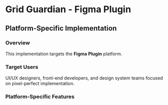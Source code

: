 # Grid Guardian - Figma Plugin

## Platform-Specific Implementation

### Overview
This implementation targets the **Figma Plugin** platform.

### Target Users
UI/UX designers, front-end developers, and design system teams focused on pixel-perfect implementation.

### Platform-Specific Features
